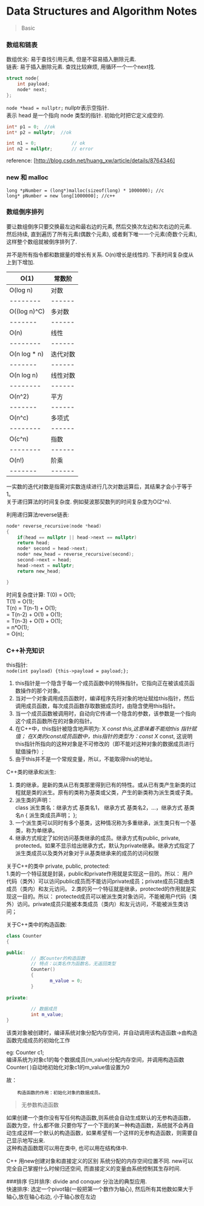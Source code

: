 # Data Structures and Algorithm Notes
> Basic

### 数组和链表
数组优劣: 易于查找引用元素, 但是不容易插入删除元素.   
链表: 易于插入删除元素. 查找比较麻烦, 用循环一个一个next找.
```C++
struct node{
    int payload;
    node* next;
};
```


`node *head = nullptr;` nullptr表示空指针.  
表示 head 是一个指向 node 类型的指针. 初始化时把它定义成空的.


```C++
int* p1 = 0;  //ok
int* p2 = nullptr;  //ok

int n1 = 0;             // ok  
int n2 = nullptr;       // error 
```
reference: [http://blog.csdn.net/huang_xw/article/details/8764346]

### new 和 malloc
`long *pNumber = (long*)malloc(sizeof(long) * 1000000); //c `  
`long* pNumber = new long[1000000]; //c++`  


### 数组倒序排列
要让数组倒序只要交换最左边和最右边的元素, 然后交换次左边和次右边的元素. 然后持续, 直到遍历了所有元素(偶数个元素), 或者剩下唯一一个元素(奇数个元素), 这样整个数组就被倒序排列了. 

并不是所有指令都和数据量的增长有关系.   O(n)增长是线性的. 下表时间复杂度从上到下增加.

|O(1) | 常数阶 |
|-------|------|
|O(log n)| 对数 |
|--------|------|
|O((log n)^C) | 多对数 |
|-------|------|
|O(n)| 线性 |
|--------|------|
|O(n log * n) | 迭代对数 |
|-------|------|
|O(n log n)| 线性对数 |
|--------|------|
|O(n^2) | 平方 |
|-------|------|
|O(n^c)| 多项式 |
|--------|------|
|O(c^n)| 指数 |
|--------|------|
|O(n!) | 阶乘 |
|-------|------|


一实数的迭代对数是指需对实数连续进行几次对数运算后，其结果才会小于等于1。  
关于递归算法的时间复杂度. 例如斐波那契数列的时间复杂度为O(2^n).

利用递归算法reverse链表:
```C++
node* reverse_recursive(node *head)
{
    if(head == nullptr || head->next == nullptr)
    return head;
    node* second = head->next;
    node* new_head = reverse_recursive(second);
    second->next = head;
    head->next = nullptr;
    return new_head;

}
```
时间复杂度计算: 
T(0) = O(1);  
T(1) = O(1);  
T(n) = T(n-1) + O(1);  
     = T(n-2) + O(1) + O(1);  
     = T(n-3) + O(1) + O(1);  
     = n*O(1);  
     = O(n);    


### C++补充知识
this指针:  
`node(int payload) {this->payload = payload;};`  
1. this指针是一个隐含于每一个成员函数中的特殊指针。它指向正在被该成员函数操作的那个对象。
2. 当对一个对象调用成员函数时，编译程序先将对象的地址赋给this指针，然后调用成员函数，每次成员函数存取数据成员时，由隐含使用this指针。
3. 当一个成员函数被调用时，自动向它传递一个隐含的参数，该参数是一个指向这个成员函数所在的对象的指针。 
4. 在C++中，this指针被隐含地声明为: X *const this,这意味着不能给this 指针赋值；
   在X类的const成员函数中，this指针的类型为：const X* const, 这说明this指针所指向的这种对象是不可修改的（即不能对这种对象的数据成员进行赋值操作）; 
5. 由于this并不是一个常规变量，所以，不能取得this的地址。


C++类的继承和派生:  
1. 类的继承，是新的类从已有类那里得到已有的特性。或从已有类产生新类的过程就是类的派生。原有的类称为基类或父类，产生的新类称为派生类或子类。  
2. 派生类的声明：  
class 派生类名：继承方式 基类名1， 继承方式 基类名2，...，继承方式 基类名n
{
    派生类成员声明；
};  
3. 一个派生类可以同时有多个基类，这种情况称为多重继承，派生类只有一个基类，称为单继承。
4. 继承方式规定了如何访问基类继承的成员。继承方式有public, private, protected。如果不显示给出继承方式，默认为private继承。继承方式指定了派生类成员以及类外对象对于从基类继承来的成员的访问权限




关于C++的类中 private, public, protected:  
1.类的一个特征就是封装，public和private作用就是实现这一目的。所以：
用户代码（类外）可以访问public成员而不能访问private成员；private成员只能由类成员（类内）和友元访问。
2.类的另一个特征就是继承，protected的作用就是实现这一目的。所以：
protected成员可以被派生类对象访问，不能被用户代码（类外）访问。private成员只能被本类成员（类内）和友元访问，不能被派生类访问；

关于C++类中的构造函数:
```C++
class Counter
{

public:
         // 类Counter的构造函数
         // 特点：以类名作为函数名，无返回类型
         Counter()
         {
                m_value = 0;
         }
         
private:
      
         // 数据成员
         int m_value;
}
```
该类对象被创建时，编译系统对象分配内存空间，并自动调用该构造函数->由构造函数完成成员的初始化工作  

eg:    Counter c1;  
        编译系统为对象c1的每个数据成员(m_value)分配内存空间，并调用构造函数Counter( )自动地初始化对象c1的m_value值设置为0

故：

        构造函数的作用：初始化对象的数据成员。


> 无参数构造函数

如果创建一个类你没有写任何构造函数,则系统会自动生成默认的无参构造函数，函数为空，什么都不做.只要你写了一个下面的某一种构造函数，系统就不会再自动生成这样一个默认的构造函数，如果希望有一个这样的无参构造函数，则需要自己显示地写出来.  
这种构造函数既可以用在类中, 也可以用在结构体中.



C++ 用new创建对象和直接定义的区别
系统分配的内存空间位置不同. new可以完全自己掌握什么时候归还空间, 而直接定义的变量由系统控制其生存时间. 


###排序
归并排序: divide and conquer 分治法的典型应用.  
快速排序: 选定一个pivot轴(一般把第一个数作为轴心), 然后所有其他数如果大于轴心,放在轴心右边, 小于轴心放在左边












